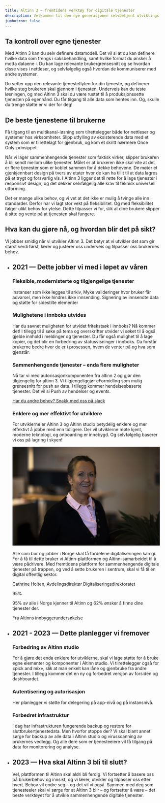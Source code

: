 ```yaml
---
title: Altinn 3 – fremtidens verktøy for digitale tjenester
description: Velkommen til den nye generasjonen selvbetjent utviklings- og kjøremiljø for sammenhengende digitale tjenester. En løsning som dekker behovet for dataflyt mellom myndighetsutøvere, virksomheter og privatpersoner.
jumbotron: false
---
```


<h2 class="a-h3"> Ta kontroll over egne tjenester </h2>

Med Altinn 3 kan du selv definere datamodell. Det vil si at du kan definere hvilke data som trengs i saksbehandling, samt hvilke format du ønsker å motta dataene i. Du kan lage relevante brukergrensesnitt og se hvordan disse vises i nettleser, og selvfølgelig også hvordan de kommuniserer med andre systemer.  

Du setter opp den relevante tjenesteflyten for din tjeneste, og definerer hvilke steg brukeren skal gjennom i tjenesten. Underveis kan du teste løsningen, og med Altinn 3 skal du være rustet til å produksjonssette tjenesten på egenhånd. Du får tilgang til alle data som hentes inn. Og, skulle du trenge støtte er vi der for deg!

<h2 class="a-h3"> De beste tjenestene til brukerne </h2>

Få tilgang til en multikanal-løsning som tilrettelegger både for nettleser og systemer hos virksomheter. Slipp utfylling av eksisterende data med et system som er tilrettelagt for gjenbruk, og kom et skritt nærmere Once Only-prinsippet. 

Når vi lager sammenhengende tjenester som faktisk virker, slipper brukeren å bli sendt mellom ulike tjenester. Målet er at brukeren ikke skal vite at det er flere tjenester som er koblet sammen for å dekke behovene. De møter et gjenkjennbart design på tvers av etater hvor de kan ha tillit til at data lagres på et trygt og forsvarlig vis. I Altinn 3 ligger det til rette for å lage tjenester i responsivt design, og det dekker selvfølgelig alle krav til teknisk universell utforming. 
 
Det er mange ulike behov, og vi vet at det ikke er mulig å tvinge alle inn i standarder. Derfor har vi lagt stor vekt på fleksibilitet. Og med fleksibilitet følger ulikt behov for ytelse. Dette tilpasser vi for, slik at dine brukere slipper å sitte og vente på at tjenesten skal fungere. 

<div class="a-rowFullWidth pt-2">
  <h2 class="a-fontBold a-blueDarkerText">Hva kan du gjøre nå, og hvordan blir det på sikt?</h2>
  <p class="a-fontSizeXL a-blueDarkerText">Vi jobber smidig når vi utvikler Altinn 3. Det betyr at vi utvikler det som gir størst verdi først, lærer og justerer oss underveis og tilpasser oss brukernes behov.</p>
</div>

<div class="a-timeline pt-4">

  <ul class="no-decoration connected-bullets connected-bullets-headings">
    <li class="false">
      <h2 class="a-fontBold a-blueDarkerText">
        2021 — Dette jobber vi med i løpet av våren 
      </h2>
      <div class="row">
        <div class="col-sm-12 col-md-6 pr-xl-8">
          <h3 class="a-h4">Fleksible, modernisterte og tilgjengelige tjenester</h3>
          <p>Instanser som ikke legges til arkiv, Myke valideringer hvor bruker får advarsel, men ikke hindres ikke innsending. Signering av innsendte data og støtte for sidestilte elementer</p>
          <h3 class="a-h4">Mulighetene i innboks utvides</h3>
          <p>Har du savnet muligheten for utvidet fritekstsøk i innboks? Nå kommer det! I tillegg til å søke på tema og overskrifter utvider vi søket til å også gjelde innhold i meldinger og tjenester. Du får også mulighet til å lage kopier, og det blir en forbedring av statusvisninger i innboks. Da forstår brukerne bedre hvor de er i prosessen, hvem de venter på og hva som gjenstår.</p>
          <h3 class="a-h4">Sammenhengende tjenester – enda flere muligheter</h3>
          <p>Nå tar vi med autorisasjonkomponenten fra altinn 2 og gjør den tilgjengelig for altinn 3. Vi tilgjengeliggjør eFormidling som mulig grensesnitt for push av data. I tillegg kommer hendelsesbaserte tjenester. Det vil si Push av hendelser og events.</p>
          <a href="https://altinnstudio.slack.com/">Har du andre behov? Snakk med oss på slack</a>
          <h3 class="a-h4 pt-1">Enklere og mer effektivt for utviklere</h3>
          <p>For utviklerne er Altinn 3 og Altinn studio betydelig enklere og mer effektivt å jobbe med enn tidligere. Der vil utviklerne møte kjent, moderne teknologi, og onboarding er innebygd. Og selvfølgelig baserer vi oss på lagring i skyen!</p>
        </div>
        <div class="col-sm-12 col-md-6 pt-2">
          <div class="pb-4">
            <div class="w-100">
              <img src="CathrineHolten.jpg" alt="Portrett av Cathrine Holten">
            </div>
            <div class="a-mediaBox-text a-bgGreenLight p-2">
              <p>Alle som bor og jobber i Norge skal få fordelene digitaliseringen kan gi. For å få til dette bruker vi Altinn-plattformen og Altinn-samarbeidet til å være pådrivere. Med fremtidens plattform for sammenhengende digitale tjenester på trappen, og ved å sette brukeren i sentrum, skal vi få til én digital offentlig sektor.</p>
              <p class="a-fontSizeXS">Cathrine Holten, Avdelingsdirektør Digitaliseringsdirektoratet</p>
            </div>
          </div>
          <div class="row a-pie-wrapper">
            <div class="col-xs-12 col-sm-4">
              <div class="a-pie">95%</div>
            </div>
            <div class="col-xs-12 col-sm-8">
              <p class="a-fontSizeXL">95% av alle i Norge kjenner til Altinn og 62% ønsker å finne dine tjenester der. </p>
              Fra Altinns innbyggerundersøkelse
            </div>
          </div>
        </div>
      </div>
    </li>
    <li class="false">
      <h2 class="a-fontBold a-blueDarkerText">
        2021 - 2023 — Dette planlegger vi fremover
      </h2>
      <div class="row">
        <div class="col-sm-12 col-md-6 pr-xl-8">
          <h3 class="a-h4">Forbedring av Altinn studio</h3>
          For å gjøre det enda enklere for utviklerne, skal vi lage støtte for å bruke egne elementer og komponenter i Altinn studio. Vi tilrettelegger også for «pick and mix», slik at man enkelt kan låne og gjenbruke fra andre tjenester.  I tillegg kommer det en ny og forbedret versjon av forsiden og dashboardet. 
          <h3 class="a-h4">Autentisering og autorisasjon</h3>
          Her planlegger vi støtte for delegering på app-nivå og på instansnivå.
          <h3 class="a-h4">Forbedret infrastruktur </h3>
          I dag har infrastrukturen fungerende backup og restore for sluttbrukertjenestedata. Men hvorfor stoppe der? Vi skal blant annet sørge for backup av alle data i Altinn studio og virusscanning av brukernes vedlegg. Og alle dere som er tjenesteeiere vil få tilgang på data for monitorering og analyse. 
        </div>
        <div class="col-sm-12 col-lg-6 pt-4">
        </div>
      </div>
    </li>
    <li class="false">
      <h2 class="a-fontBold a-blueDarkerText">
        2023 — Hva skal Altinn 3 bli til slutt?
      </h2>
      <div class="row">
        <div class="col-sm-12 col-lg-6 pr-xl-8">
          Vel, plattformen til Altinn skal aldri bli ferdig. Vi fortsetter å basere oss på brukerbehov og innsikt, og vi lærer, utvikler og tilpasser oss etter hvert. Behov vil endre seg – og det vil vi også. Sammen med deg som tjenesteeier skal vi sørge for at Altinn 3 blir – og fortsetter å være – det beste verktøyet for å utvikle sammenhengende digitale tjenester.
        </div>
        <div class="col-sm-12 col-lg-6">
        </div>
      </div>
    </li>

</div>

